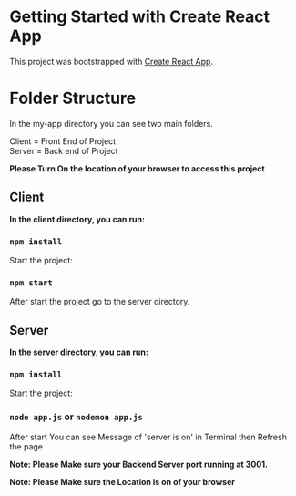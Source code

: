 # Getting Started with Create React App

This project was bootstrapped with [Create React App](https://github.com/facebook/create-react-app).

# Folder Structure

In the my-app directory you can see two main folders.

Client = Front End of Project \
Server = Back end of Project

**Please Turn On the location of your browser to access this project**

## Client

**In the client directory, you can run:**

### `npm install`

Start the project:

### `npm start`

After start the project go to the server directory.

## Server

**In the server directory, you can run:**

### `npm install`

Start the project:

### `node app.js` or `nodemon app.js`

After start You can see Message of 'server is on' in Terminal then Refresh the page

**Note: Please Make sure your Backend Server port running at 3001.**

**Note: Please Make sure the Location is on of your browser**
